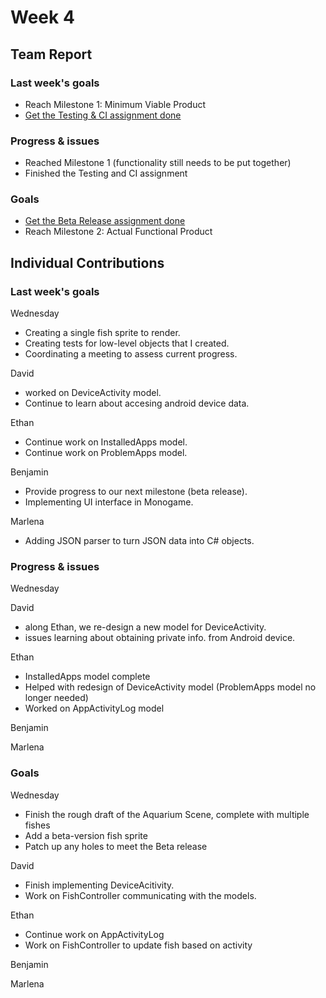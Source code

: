 # Week 4 #
## Team Report ##
### Last week's goals ###
- Reach Milestone 1: Minimum Viable Product
- [Get the Testing & CI assignment done](https://homes.cs.washington.edu/~rjust/courses/2021Spring/CSE403/project/project05.html)

### Progress & issues ###
- Reached Milestone 1 (functionality still needs to be put together)
- Finished the Testing and CI assignment

### Goals ###
- [Get the Beta Release assignment done](https://homes.cs.washington.edu/~rjust/courses/2021Spring/CSE403/project/project06.html)
- Reach Milestone 2: Actual Functional Product

## Individual Contributions
### Last week's goals ###
Wednesday
- Creating a single fish sprite to render.
- Creating tests for low-level objects that I created.
- Coordinating a meeting to assess current progress.

David
- worked on DeviceActivity model.
- Continue to learn about accesing android device data.

Ethan
- Continue work on InstalledApps model.
- Continue work on ProblemApps model.

Benjamin
- Provide progress to our next milestone (beta release).
- Implementing UI interface in Monogame.

Marlena
- Adding JSON parser to turn JSON data into C# objects.

### Progress & issues ###
Wednesday


David
- along Ethan, we re-design a new model for DeviceActivity.
- issues learning about obtaining private info. from Android device.


Ethan
- InstalledApps model complete
- Helped with redesign of DeviceActivity model (ProblemApps model no longer needed)
- Worked on AppActivityLog model

Benjamin


Marlena


### Goals ###
Wednesday
- Finish the rough draft of the Aquarium Scene, complete with multiple fishes
- Add a beta-version fish sprite
- Patch up any holes to meet the Beta release

David
- Finish implementing DeviceAcitivity.
- Work on FishController communicating with the models.


Ethan
- Continue work on AppActivityLog
- Work on FishController to update fish based on activity

Benjamin


Marlena


